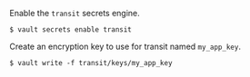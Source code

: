 Enable the `transit` secrets engine.

```shell-session
$ vault secrets enable transit
```

Create an encryption key to use for transit named `my_app_key`.

```shell-session
$ vault write -f transit/keys/my_app_key
```

